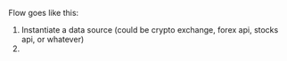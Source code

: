 Flow goes like this:

1. Instantiate a data source (could be crypto exchange, forex api, stocks api, or whatever)
2.
